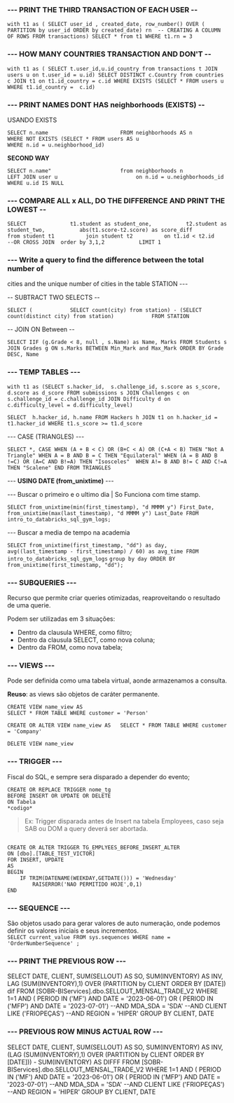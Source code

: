 ### --- PRINT THE THIRD TRANSACTION OF EACH USER --

`with t1 as (
SELECT user_id ,
created_date,
row_number() OVER (
PARTITION by user_id ORDER by created_date) rn  -- CREATING A COLUMN OF ROWS
FROM transactions)
SELECT * from t1
WHERE t1.rn = 3 `

### --- HOW MANY COUNTRIES TRANSACTION AND DON'T --

`with t1 as (
SELECT t.user_id,u.id_country
from transactions t
JOIN users u
on t.user_id = u.id)
SELECT DISTINCT c.Country
from countries c
JOIN t1
on t1.id_country = c.id
WHERE EXISTS (SELECT * FROM users u WHERE t1.id_country =  c.id)`

### --- PRINT NAMES DONT HAS neighborhoods (EXISTS) --						
USANDO EXISTS						 

`SELECT n.name						
FROM neighborhoods AS n						
WHERE NOT EXISTS (SELECT * FROM users AS u 						
WHERE n.id = u.neighborhood_id) `						
						
 **SECOND WAY**

`SELECT n.name"						
from neighborhoods n						
LEFT JOIN user u						
on n.id = u.neighborhoods_id						
WHERE u.id IS NULL`

### --- COMPARE ALL x ALL, DO THE DIFFERENCE AND PRINT THE LOWEST --			

`SELECT 			
t1.student as student_one,			
t2.student as student_two,			
abs(t1.score-t2.score) as score_diff			
from student t1			
join student t2			
on t1.id < t2.id		--OR CROSS JOIN	
order by 3,1,2			
LIMIT 1`

### --- Write a query to find the difference between the total number of 
cities and the unique number of cities in the table STATION ---	

-- SUBTRACT TWO SELECTS	--
	
`SELECT ( 			
SELECT count(city) from station) - (SELECT count(distinct city) from station)			
FROM STATION`

-- JOIN ON Between --

`SELECT IIF (g.Grade < 8, null , s.Name) as Name,
Marks
FROM Students s JOIN Grades g
ON s.Marks BETWEEN Min_Mark and Max_Mark
ORDER BY Grade DESC, Name`


### **--- TEMP TABLES  ---**

`with t1 as (SELECT
    s.hacker_id, 
    s.challenge_id,
    s.score as s_score,
    d.score as d_score
    FROM submissions s
JOIN Challenges c
on s.challenge_id = c.challenge_id
JOIN Difficulty d
on c.difficulty_level = d.difficulty_level)`

`SELECT 
    h.hacker_id, h.name
FROM Hackers h
JOIN t1
on h.hacker_id = t1.hacker_id
WHERE t1.s_score >= t1.d_score`

--- CASE (TRIANGLES) ---

`SELECT *,
CASE
    WHEN (A + B < C) OR (B+C < A) OR (C+A < B) THEN "Not A Triangle"
    WHEN A = B AND B = C THEN "Equilateral"
    WHEN (A = B AND B !=C) OR (A=C AND B!=A) THEN "Isosceles" 
    WHEN A!= B AND B!= C AND C!=A THEN "Scalene"
END
FROM TRIANGLES`

--- **USING DATE (from_unixtime)** ---

--- Buscar o primeiro e o ultimo dia | So Funciona com time stamp.

`SELECT
from_unixtime(min(first_timestamp), "d MMMM y") First_Date,
from_unixtime(max(last_timestamp), "d MMMM y") Last_Date
FROM
intro_to_databricks_sql_gym_logs;`

---  Buscar a media de tempo na academia

`SELECT
from_unixtime(first_timestamp, "dd") as day,`  
`avg((last_timestamp - first_timestamp) / 60) as avg_time
FROM
intro_to_databricks_sql_gym_logs` 
`group by
day
ORDER BY
from_unixtime(first_timestamp, "dd");`


### **---  SUBQUERIES ---** 
Recurso que permite criar queries otimizadas, reaproveitando o resultado de uma querie.

Podem ser utilizadas em 3 situações:
- Dentro da clausula    WHERE, como filtro;
- Dentro da clausula SELECT, como nova coluna;
- Dentro da FROM, como nova tabela;

### **---  VIEWS ---** 
Pode ser definida como uma tabela virtual, aonde armazenamos a consulta.

**Reuso**: as views são objetos de caráter permanente. 

`CREATE VIEW name_view AS`  
`SELECT * FROM TABLE WHERE customer = 'Person'`

`CREATE OR ALTER VIEW name_view AS  
 SELECT * FROM TABLE WHERE customer = 'Company'`

`DELETE VIEW name_view`

### **---  TRIGGER ---** 
Fiscal do SQL, e sempre sera disparado a depender do evento;

```
CREATE OR REPLACE TRIGGER nome_tg
BEFORE INSERT OR UPDATE OR DELETE
ON Tabela
*codigo*
```
> Ex: Trigger disparada antes de Insert na tabela Employees, caso seja SAB ou DOM a query deverá ser abortada.

```

CREATE OR ALTER TRIGGER TG_EMPLYEES_BEFORE_INSERT_ALTER
ON [dbo].[TABLE_TEST_VICTOR]
FOR INSERT, UPDATE
AS
BEGIN
    IF TRIM(DATENAME(WEEKDAY,GETDATE())) = 'Wednesday'
        RAISERROR('NAO PERMITIDO HOJE',0,1)
END
```
### **---  SEQUENCE ---** 
São objetos usado para gerar valores de auto numeração, onde podemos definir os valores iniciais e seus incrementos.  
`SELECT current_value FROM sys.sequences WHERE name = 'OrderNumberSequence' ;`


### **--- PRINT THE PREVIOUS ROW ---** 
SELECT DATE, CLIENT, SUM(SELLOUT) AS SO, SUM(INVENTORY) AS INV, LAG (SUM(INVENTORY),1) OVER (PARTITION by CLIENT ORDER BY [DATE]) dif
FROM [SOBR-BIServices].dbo.SELLOUT_MENSAL_TRADE_V2
WHERE 1=1
AND ( PERIOD IN ('MF') AND DATE = '2023-06-01')
OR ( PERIOD IN ('MFP') AND DATE = '2023-07-01')
--AND MDA_SDA = 'SDA'
--AND CLIENT LIKE ('FRIOPEÇAS')
--AND REGION = 'HIPER'
GROUP BY CLIENT, DATE


### **--- PREVIOUS ROW MINUS ACTUAL ROW ---** 
SELECT DATE, CLIENT, SUM(SELLOUT) AS SO, SUM(INVENTORY) AS INV, (LAG (SUM(INVENTORY),1) OVER (PARTITION by CLIENT ORDER BY [DATE])) - SUM(INVENTORY) AS DIFFF
FROM [SOBR-BIServices].dbo.SELLOUT_MENSAL_TRADE_V2
WHERE 1=1
AND ( PERIOD IN ('MF') AND DATE = '2023-06-01')
OR ( PERIOD IN ('MFP') AND DATE = '2023-07-01')
--AND MDA_SDA = 'SDA'
--AND CLIENT LIKE ('FRIOPEÇAS')
--AND REGION = 'HIPER'
GROUP BY CLIENT, DATE
